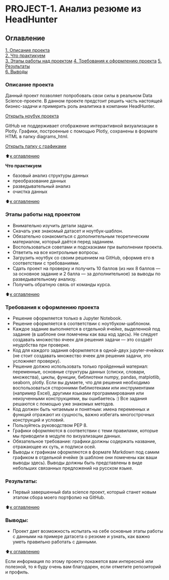 # PROJECT-1. Анализ резюме из HeadHunter

## Оглавление

[1. Описание проекта](#Описание-проекта)  
[2. Что практикуем](#Что-практикуем)  
[3. Этапы работы над проектом](#Этапы-работы-над-проектом)
[4. Требования к оформлению проекта](#Требования-к-оформлению-проекта)
[5. Результаты](#Результаты)  
[6. Выводы](#Выводы)

### Описание проекта

Данный проект позволяет попробовать свои силы в реальном Data Science-проекте. В данном проекте предстоит решить часть настоящей бизнес-задачи и примерить роль аналитика в компании HeadHunter.

[Открыть ноубук проекта](https://github.com/DenisBaburin/DS_projects/blob/main/PROJECT-1_Анализ%20резюме%20из%20HeadHunter/Project-1_Анализ%20резюме%20из%20HeadHunter.ipynb)

GitHub не поддерживает отображение интерактивной визуализации в Plotly. Графики, построенные с помощью Plotly, сохранены в формате HTML в папку diagrams_html.

[Открыть папку с графиками](https://github.com/DenisBaburin/DS_projects/tree/main/PROJECT-1_Анализ%20резюме%20из%20HeadHunter/diagrams_html)

:arrow_up:[к оглавлению](#Оглавление)

**Что практикуем**

- базовый анализ структуры данных
- преобразование данных
- разведывательный анализ
- очистка данных

:arrow_up:[к оглавлению](#Оглавление)

### Этапы работы над проектом

- Внимательно изучить детали задачи.
- Скачать уже знакомый датасет и ноутбук-шаблон.
- Обязательно ознакомиться с дополнительным теоретическим материалом, который даётся перед заданием.
- Воспользоваться советами и подсказками при выполнении проекта.
- Ответить на все контрольные вопросы.
- Загрузить ноутбук со своим решением на GitHub, оформив его в соответствии с требованиями.
- Сдать проект на проверку и получить 10 баллов (из них 8 баллов — за основное задание и 2 балла — за дополнительное) за выводы по разведывательному анализу.
- Получить обратную связь от команды курса.

:arrow_up:[к оглавлению](#Оглавление)

### Требования к оформлению проекта

- Решение оформляется только в Jupyter Notebook.
- Решение оформляется в соответствии с ноутбуком-шаблоном.
- Каждое задание выполняется в отдельной ячейке, выделенной под задание (в шаблоне они помечены как ваш код здесь). Не следует создавать множество ячеек для решения задачи — это создаёт неудобства при проверке.
- Код для каждого задания оформляется в одной-двух jupyter-ячейках (не стоит создавать множество ячеек для решения задачи, это усложняет проверку).
- Решение должно использовать только пройденный материал: переменные, основные структуры данных (списки, словари, множества), циклы, функции, библиотеки numpy, pandas, matplotlib, seaborn, plotly. Если вы думаете, что для решения необходимо воспользоваться сторонними библиотеками или инструментами (например Excel), другими языками программирования или неизученными конструкциями, вы ошибаетесь :) Все задания решаются с помощью уже знакомых методов.
- Код должен быть читаемым и понятным: имена переменных и функций отражают их сущность, важно избегать многострочных конструкций и условий.
- Пользуйтесь руководством PEP 8.
- Графики оформляются в соответствии с теми правилами, которые мы приводили в модуле по визуализации данных.
- Обязательное требование: графики должны содержать название, отражающее их суть, и подписи осей.
- Выводы к графикам оформляются в формате Markdown под самим графиком в отдельной ячейке (в шаблоне они помечены как ваши выводы здесь). Выводы должны быть представлены в виде небольших связанных предложений на русском языке.

### Результаты:

- Первый завершенный data science проект, который станет новым этапом сбора моего портфолио на GitHub.

:arrow_up:[к оглавлению](#Оглавление)

### Выводы:

- Проект дает возможность испытать на себе основные этапы работы с данными на примере датасета о резюме и узнать, как важно уметь правильно работать с данными.

:arrow_up:[к оглавлению](#Оглавление)

Если информация по этому проекту покажется вам интересной или полезной, то я буду очень вам благодарен, если отметите репозиторий и профиль.
